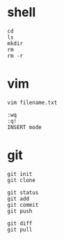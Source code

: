 # shell
```
cd
ls
mkdir
rm
rm -r
```


# vim
```
vim filename.txt
```

```
:wq
:q!
INSERT mode
```

# git
```
git init
git clone

git status
git add
git commit
git push

git diff
git pull
```
